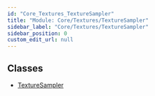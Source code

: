 ```yaml
---
id: "Core_Textures_TextureSampler"
title: "Module: Core/Textures/TextureSampler"
sidebar_label: "Core/Textures/TextureSampler"
sidebar_position: 0
custom_edit_url: null
---
```


## Classes

- [TextureSampler](../classes/Core_Textures_TextureSampler.TextureSampler.md)
